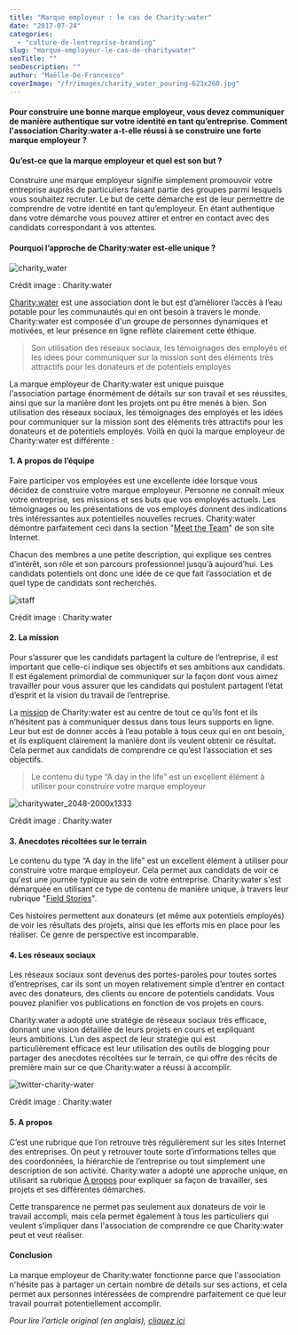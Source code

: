 ```yaml
---
title: "Marque employeur : le cas de Charity:water"
date: "2017-07-24"
categories:
  - "culture-de-lentreprise-branding"
slug: "marque-employeur-le-cas-de-charitywater"
seoTitle: ""
seoDescription: ""
author: "Maëlle-De-Francesco"
coverImage: "/fr/images/charity_water_pouring-623x260.jpg"
---
```


#### Pour construire une bonne marque employeur, vous devez communiquer de manière authentique sur votre identité en tant qu’entreprise. Comment l'association Charity:water a-t-elle réussi à se construire une forte marque employeur ?

#### **Qu’est-ce que la marque employeur et quel est son but ?**

Construire une marque employeur signifie simplement promouvoir votre entreprise auprès de particuliers faisant partie des groupes parmi lesquels vous souhaitez recruter. Le but de cette démarche est de leur permettre de comprendre de votre identité en tant qu’employeur. En étant authentique dans votre démarche vous pouvez attirer et entrer en contact avec des candidats correspondant à vos attentes.

#### **Pourquoi l’approche de Charity:water est-elle unique ?**

![charity_water](/fr/images/charity_water-1024x502.png)

Crédit image : Charity:water

[Charity:water](https://www.charitywater.org/stories/) est une association dont le but est d’améliorer l’accès à l’eau potable pour les communautés qui en ont besoin à travers le monde. Charity:water est composée d'un groupe de personnes dynamiques et motivées, et leur présence en ligne reflète clairement cette éthique.

> Son utilisation des réseaux sociaux, les témoignages des employés et les idées pour communiquer sur la mission sont des éléments très attractifs pour les donateurs et de potentiels employés

La marque employeur de Charity:water est unique puisque l'association partage énormément de détails sur son travail et ses réussites, ainsi que sur la manière dont les projets ont pu être menés à bien. Son utilisation des réseaux sociaux, les témoignages des employés et les idées pour communiquer sur la mission sont des éléments très attractifs pour les donateurs et de potentiels employés. Voilà en quoi la marque employeur de Charity:water est différente :

#### **1\. A propos de l’équipe**

Faire participer vos employées est une excellente idée lorsque vous décidez de construire votre marque employeur. Personne ne connaît mieux votre entreprise, ses missions et ses buts que vos employés actuels. Les témoignages ou les présentations de vos employés donnent des indications très intéressantes aux potentielles nouvelles recrues. Charity:water démontre parfaitement ceci dans la section "[Meet the Team](https://www.charitywater.org/about/staff.php)" de son site Internet.

Chacun des membres a une petite description, qui explique ses centres d’intérêt, son rôle et son parcours professionnel jusqu’à aujourd’hui. Les candidats potentiels ont donc une idée de ce que fait l’association et de quel type de candidats sont recherchés.

![staff](/fr/images/staff.jpg)

Crédit image : Charity:water

#### **2\. La mission**

Pour s’assurer que les candidats partagent la culture de l’entreprise, il est important que celle-ci indique ses objectifs et ses ambitions aux candidats. Il est également primordial de communiquer sur la façon dont vous aimez travailler pour vous assurer que les candidats qui postulent partagent l’état d’esprit et la vision du travail de l’entreprise.

La [mission](https://www.charitywater.org/about/mission.php) de Charity:water est au centre de tout ce qu’ils font et ils n’hésitent pas à communiquer dessus dans tous leurs supports en ligne. Leur but est de donner accès à l’eau potable à tous ceux qui en ont besoin, et ils expliquent clairement la manière dont ils veulent obtenir ce résultat. Cela permet aux candidats de comprendre ce qu’est l’association et ses objectifs.

> Le contenu du type “A day in the life” est un excellent élément à utiliser pour construire votre marque employeur

![charitywater_2048-2000x1333](/fr/images/charitywater_2048-2000x1333-1024x682.jpg)

Crédit image : Charity:water

#### **3\. Anecdotes récoltées sur le terrain**

Le contenu du type “A day in the life” est un excellent élément à utiliser pour construire votre marque employeur. Cela permet aux candidats de voir ce qu'est une journée typique au sein de votre entreprise. Charity:water s'est démarquée en utilisant ce type de contenu de manière unique, à travers leur rubrique "[Field Stories](https://www.charitywater.org/stories/)".

Ces histoires permettent aux donateurs (et même aux potentiels employés) de voir les résultats des projets, ainsi que les efforts mis en place pour les réaliser. Ce genre de perspective est incomparable.

#### **4\. Les réseaux sociaux**

Les réseaux sociaux sont devenus des portes-paroles pour toutes sortes d’entreprises, car ils sont un moyen relativement simple d’entrer en contact avec des donateurs, des clients ou encore de potentiels candidats. Vous pouvez planifier vos publications en fonction de vos projets en cours.

Charity:water a adopté une stratégie de réseaux sociaux très efficace, donnant une vision détaillée de leurs projets en cours et expliquant leurs ambitions. L’un des aspect de leur stratégie qui est particulièrement efficace est leur utilisation des outils de blogging pour partager des anecdotes récoltées sur le terrain, ce qui offre des récits de première main sur ce que Charity:water a réussi à accomplir.

![twitter-charity-water](/fr/images/twitter-charity-water-1024x611.png)

Crédit image : Charity:water

#### **5\. A propos**

C’est une rubrique que l’on retrouve très régulièrement sur les sites Internet des entreprises. On peut y retrouver toute sorte d’informations telles que des coordonnées, la hiérarchie de l’entreprise ou tout simplement une description de son activité. Charity:water a adopté une approche unique, en utilisant sa rubrique [A propos](https://www.charitywater.org/about/) pour expliquer sa façon de travailler, ses projets et ses différentes démarches.

Cette transparence ne permet pas seulement aux donateurs de voir le travail accompli, mais cela permet également à tous les particuliers qui veulent s’impliquer dans l'association de comprendre ce que Charity:water peut et veut réaliser.

#### **Conclusion**

La marque employeur de Charity:water fonctionne parce que l'association n'hésite pas à partager un certain nombre de détails sur ses actions, et cela permet aux personnes intéressées de comprendre parfaitement ce que leur travail pourrait potentiellement accomplir.

_Pour lire l’article original (en anglais), [cliquez ici](https://hirehive.com/blog/employer-branding-case-study-charitywater/)_
